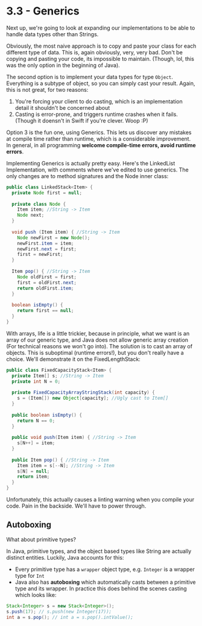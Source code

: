 # 3.3 - Generics

Next up, we're going to look at expanding our implementations to be able to handle data types other than Strings.

Obviously, the most naive approach is to copy and paste your class for each different type of data. This is, again obviously, very, very bad. Don't be copying and pasting your code, its impossible to maintain. (Though, lol, this was the only option in the beginning of Java).

The second option is to implement your data types for type `Object`. Everything is a subtype of object, so you can simply cast your result. Again, this is not great, for two reasons:
1. You're forcing your client to do casting, which is an implementation detail it shouldn't be concerned about
2. Casting is error-prone, and triggers runtime crashes when it fails. (Though it doensn't in Swift if you're clever. Woop :P)

Option 3 is the fun one, using Generics. This lets us discover any mistakes at compile time rather than runtime, which is a considerable improvement. In general, in all programming **welcome compile-time errors, avoid runtime errors**.

Implementing Generics is actually pretty easy. Here's the LinkedList Implementation, with comments where we've edited to use generics. The only changes are to method signatures and the Node inner class:

```Java
public class LinkedStack<Item> {
  private Node first = null;
  
  private class Node {
    Item item; //String -> Item
    Node next;
  }
  
  void push (Item item) { //String -> Item
    Node newFirst = new Node();
    newFirst.item = item;
    newFirst.next = first;
    first = newFirst;
  }
  
  Item pop() { //String -> Item
    Node oldFirst = first;
    first = oldFirst.next;
    return oldFirst.item;
  }
  
  boolean isEmpty() {
    return first == null;
  }
}
```

With arrays, life is a little trickier, because in principle, what we want is an array of our generic type, and Java does not allow generic array creation (For technical reasons we won't go into). The solution is to cast an array of objects. This is suboptimal (runtime errors!), but you don't really have a choice. We'll demonstrate it on the FixedLengthStack:

```Java
public class FixedCapacityStack<Item> {
  private Item[] s; //String -> Item
  private int N = 0;
  
  private FixedCapacityArrayStringStack(int capacity) {
    s = (Item[]) new Object[capacity]; //Ugly cast to Item[]
  }
  
  public boolean isEmpty() {
    return N == 0;
  }
  
  public void push(Item item) { //String -> Item
    s[N++] = item;
  }
  
  public Item pop() { //String -> Item
    Item item = s[--N]; //String -> Item
    s[N] = null;
    return item;
  }
}
```

Unfortunately, this actually causes a linting warning when you compile your code. Pain in the backside. We'll have to power through.

## Autoboxing

What about primitive types?

In Java, primitive types, and the object based types like String are actually distinct entities. Luckily, Java accounts for this:
* Every primitive type has a `wrapper` object type, e.g. `Integer` is a wrapper type for `Int`
* Java also has **autoboxing** which automatically casts between a primitive type and its wrapper. In practice this does behind the scenes casting which looks like:

```Java
Stack<Integer> s = new Stack<Integer>();
s.push(17); // s.push(new Integer(17));
int a = s.pop(); // int a = s.pop().intValue();
```